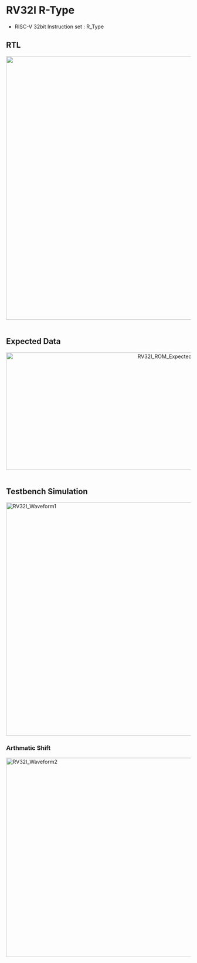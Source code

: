 # RV32I R-Type
- RISC-V 32bit Instruction set : R_Type

## RTL
<div align="center">
  <img width="2502" height="716" alt="image" src="https://github.com/user-attachments/assets/1839a05a-7c45-4124-ae6c-0b42c32ef201" />
</div>

<br>

## Expected Data
<div align="center">
  <img width="849" height="319" alt="RV32I_ROM_Expected" src="https://github.com/user-attachments/assets/6d7a180e-c50c-4419-b92a-7df20df4a91c" />
</div>

<br>

## Testbench Simulation
<div align="conter">
  <img width="1248" height="634" alt="RV32I_Waveform1" src="https://github.com/user-attachments/assets/0c769aa6-6ac4-401e-9127-daea6998f049" />

  <br>

  ### Arthmatic Shift
  <img width="1524" height="541" alt="RV32I_Waveform2" src="https://github.com/user-attachments/assets/4b43b6d8-c62b-45d3-bc0f-aa17052d3350" />

</div>
